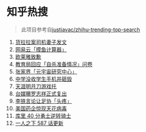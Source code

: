 # 知乎热搜

> 此项目参考自[justjavac/zhihu-trending-top-search](https://github.com/justjavac/zhihu-trending-top-search/blob/main/utils.ts)

<!-- BEGIN -->
  <!-- 最后更新时间:Fri Nov 19 2021 07:11:13 GMT+0000 (Coordinated Universal Time) -->
  1. [货拉拉案司机妻子发文](https://www.zhihu.com/search?q=货拉拉案)
1. [网易云「摸鱼计算器」](https://www.zhihu.com/search?q=摸鱼计算器)
1. [欧莱雅致歉](https://www.zhihu.com/search?q=欧莱雅)
1. [教育局回应「自杀准备情况」问卷](https://www.zhihu.com/search?q=自杀问卷)
1. [张家界「元宇宙研究中心」](https://www.zhihu.com/search?q=元宇宙)
1. [中学没收学生手机并砸毁](https://www.zhihu.com/search?q=没收学生手机)
1. [天涯明月刀游戏托](https://www.zhihu.com/search?q=天涯明月刀)
1. [台媒曝罗志祥正式复出](https://www.zhihu.com/search?q=罗志祥)
1. [李铁言论让足协「头疼」](https://www.zhihu.com/search?q=李铁)
1. [美国药企惊现天花病毒](https://www.zhihu.com/search?q=天花)
1. [库里 40 分勇士逆转骑士](https://www.zhihu.com/search?q=勇士)
1. [一人之下 587 话更新](https://www.zhihu.com/search?q=一人之下)
  <!-- END -->